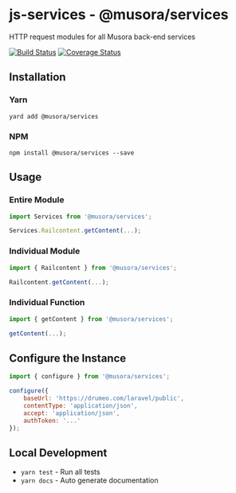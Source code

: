 # js-services - @musora/services
HTTP request modules for all Musora back-end services

[![Build Status](https://travis-ci.com/railroadmedia/js-services.png?branch=master)](https://travis-ci.com/railroadmedia/js-services)
[![Coverage Status](https://coveralls.io/repos/github/railroadmedia/js-services/badge.svg?branch=master)](https://coveralls.io/github/railroadmedia/js-services?branch=master)

## Installation

### Yarn
`yard add @musora/services`

### NPM
`npm install @musora/services --save`

## Usage

### Entire Module
```javascript
import Services from '@musora/services';

Services.Railcontent.getContent(...);
```

### Individual Module
```javascript
import { Railcontent } from '@musora/services';

Railcontent.getContent(...);
```

### Individual Function
```javascript
import { getContent } from '@musora/services';

getContent(...);
```

## Configure the Instance
```javascript
import { configure } from '@musora/services';

configure({
    baseUrl: 'https://drumeo.com/laravel/public',
    contentType: 'application/json',
    accept: 'application/json',
    authToken: '...'
});
```

## Local Development

- `yarn test` - Run all tests
- `yarn docs` - Auto generate documentation
